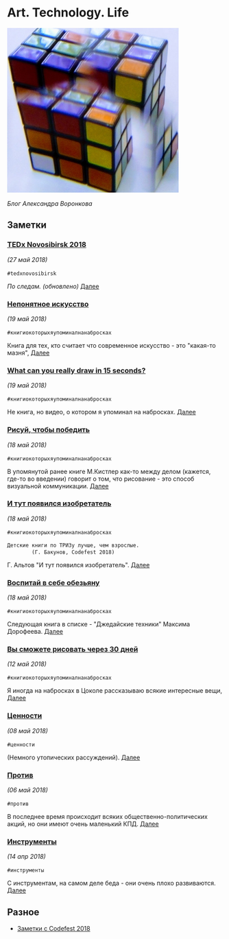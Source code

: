 # Art. Technology. Life

![Cubes](/image/00-white-cube.jpg)

*Блог Александра Воронкова*

## Заметки
### [TEDx Novosibirsk 2018](/2018/2018-05-27_01_TEDx_Novosibirsk_2018)
_(27 май 2018)_

`#tedxnovosibirsk`

*По следам. (обновлено)*
[Далее](/2018/2018-05-27_01_TEDx_Novosibirsk_2018/)

### [Непонятное искусство](/2018/2018-05-19_02_Neponyatnoe_iskusstvo)
_(19 май 2018)_

`#книгиокоторыхяупоминалнанабросках`

Книга для тех, кто считает что современное искусство - это "какая-то мазня",
[Далее](/2018/2018-05-19_02_Neponyatnoe_iskusstvo/)

### [What can you really draw in 15 seconds?](/2018/2018-05-19_01_What_can_you_really_draw_in_15_seconds)
_(19 май 2018)_

`#книгиокоторыхяупоминалнанабросках`

Не книга, но видео, о котором я упоминал на набросках.
[Далее](/2018/2018-05-19_01_What_can_you_really_draw_in_15_seconds/)

### [Рисуй, чтобы победить](/2018/2018-05-18_03_Risuj,_chtoby_pobedit)
_(18 май 2018)_

`#книгиокоторыхяупоминалнанабросках`

В упомянутой ранее книге М.Кистлер как-то между делом (кажется, где-то во введении) говорит о том, что рисование - это способ визуальной коммуникации.
[Далее](/2018/2018-05-18_03_Risuj,_chtoby_pobedit/)

### [И тут появился изобретатель](/2018/2018-05-18_02_I_tut_poyavilsya_izobretatel)
_(18 май 2018)_

`#книгиокоторыхяупоминалнанабросках`

```
Детские книги по ТРИЗу лучше, чем взрослые.
		(Г. Бакунов, Codefest 2018)
```

Г. Альтов "И тут появился изобретатель".
[Далее](/2018/2018-05-18_02_I_tut_poyavilsya_izobretatel/)

### [Воспитай в себе обезьяну](/2018/2018-05-18_01_Vospitaj_v_sebe_obezyanu)
_(18 май 2018)_

`#книгиокоторыхяупоминалнанабросках`

Следующая книга в списке - "Джедайские техники" Максима Дорофеева.
[Далее](/2018/2018-05-18_01_Vospitaj_v_sebe_obezyanu/)

### [Вы сможете рисовать через 30 дней](/2018/2018-05-12_01_Knigi_o_kotoryx_ya_upominal_na_nabroskax_1)
_(12 май 2018)_

`#книгиокоторыхяупоминалнанабросках`

Я иногда на набросках в Цоколе рассказываю всякие интересные вещи,
[Далее](/2018/2018-05-12_01_Knigi_o_kotoryx_ya_upominal_na_nabroskax_1/)

### [Ценности](/2018/2018-05-08_01_Czennosti)
_(08 май 2018)_

`#ценности`

(Немного утопических рассуждений).
[Далее](/2018/2018-05-08_01_Czennosti/)

### [Против](/2018/2018-05-06_01_protiv)
_(06 май 2018)_

`#против`

В последнее время происходит всяких общественно-политических акций, но они имеют очень маленький КПД.
[Далее](/2018/2018-05-06_01_protiv/)

### [Инструменты](/2018/2018-04-14_01_Instrumenty)
_(14 апр 2018)_

`#инструменты`

С инструментам, на самом деле беда - они очень плохо развиваются.
[Далее](/2018/2018-04-14_01_Instrumenty/)

## Разное
- [Заметки с Codefest 2018](/codefest2018/)
